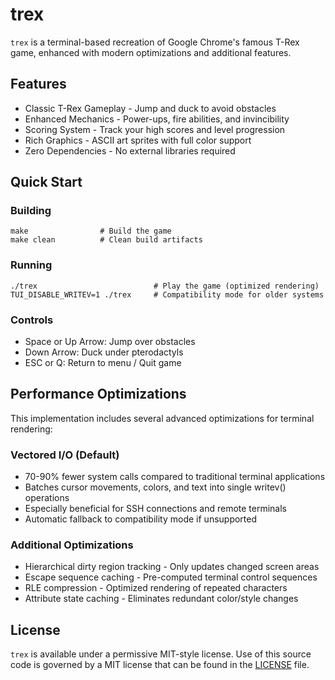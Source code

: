 # trex

`trex` is a terminal-based recreation of Google Chrome's famous T-Rex game, enhanced with modern optimizations and additional features.

## Features
- Classic T-Rex Gameplay - Jump and duck to avoid obstacles
- Enhanced Mechanics - Power-ups, fire abilities, and invincibility
- Scoring System - Track your high scores and level progression
- Rich Graphics - ASCII art sprites with full color support
- Zero Dependencies - No external libraries required

## Quick Start

### Building
```shell
make                # Build the game
make clean          # Clean build artifacts
```

### Running
```shell
./trex                          # Play the game (optimized rendering)
TUI_DISABLE_WRITEV=1 ./trex     # Compatibility mode for older systems
```

### Controls
- Space or Up Arrow: Jump over obstacles
- Down Arrow: Duck under pterodactyls
- ESC or Q: Return to menu / Quit game

## Performance Optimizations
This implementation includes several advanced optimizations for terminal rendering:

### Vectored I/O (Default)
- 70-90% fewer system calls compared to traditional terminal applications
- Batches cursor movements, colors, and text into single writev() operations
- Especially beneficial for SSH connections and remote terminals
- Automatic fallback to compatibility mode if unsupported

### Additional Optimizations
- Hierarchical dirty region tracking - Only updates changed screen areas
- Escape sequence caching - Pre-computed terminal control sequences
- RLE compression - Optimized rendering of repeated characters
- Attribute state caching - Eliminates redundant color/style changes

## License
`trex` is available under a permissive MIT-style license.
Use of this source code is governed by a MIT license that can be found in the [LICENSE](LICENSE) file.
